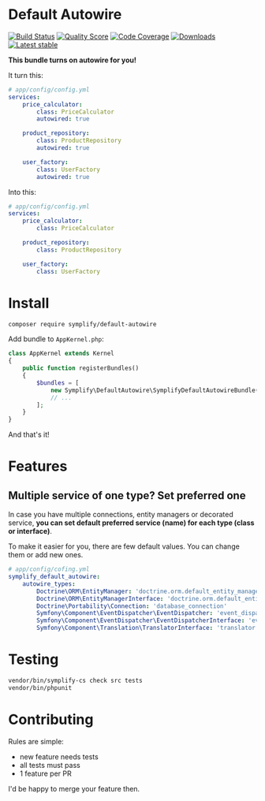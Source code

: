 # Default Autowire

[![Build Status](https://img.shields.io/travis/Symplify/DefaultAutowire.svg?style=flat-square)](https://travis-ci.org/Symplify/DefaultAutowire)
[![Quality Score](https://img.shields.io/scrutinizer/g/Symplify/DefaultAutowire.svg?style=flat-square)](https://scrutinizer-ci.com/g/Symplify/DefaultAutowire)
[![Code Coverage](https://img.shields.io/scrutinizer/coverage/g/Symplify/DefaultAutowire.svg?style=flat-square)](https://scrutinizer-ci.com/g/Symplify/DefaultAutowire)
[![Downloads](https://img.shields.io/packagist/dt/symplify/default-autowire.svg?style=flat-square)](https://packagist.org/packages/symplify/default-autowire)
[![Latest stable](https://img.shields.io/packagist/v/symplify/default-autowire.svg?style=flat-square)](https://packagist.org/packages/symplify/default-autowire)

**This bundle turns on autowire for you!**

It turn this:

```yaml
# app/config/config.yml
services:
    price_calculator:
        class: PriceCalculator
        autowired: true

    product_repository:
        class: ProductRepository
        autowired: true

    user_factory:
        class: UserFactory
        autowired: true
```

Into this:

```yaml
# app/config/config.yml
services:
    price_calculator:
        class: PriceCalculator

    product_repository:
        class: ProductRepository

    user_factory:
        class: UserFactory
```

# Install

```bash
composer require symplify/default-autowire
```

Add bundle to `AppKernel.php`:

```php
class AppKernel extends Kernel
{
    public function registerBundles()
    {
        $bundles = [
            new Symplify\DefaultAutowire\SymplifyDefaultAutowireBundle(),
            // ...
        ];
    }
}
```


And that's it!


# Features

## Multiple service of one type? Set preferred one

In case you have multiple connections, entity managers or decorated service,
**you can set default preferred service (name) for each type (class or interface)**.

To make it easier for you, there are few default values. You can change them or add new ones.

```yaml
# app/config/cofing.yml
symplify_default_autowire:
    autowire_types:
        Doctrine\ORM\EntityManager: 'doctrine.orm.default_entity_manager'
        Doctrine\ORM\EntityManagerInterface: 'doctrine.orm.default_entity_manager'
        Doctrine\Portability\Connection: 'database_connection'
        Symfony\Component\EventDispatcher\EventDispatcher: 'event_dispatcher'
        Symfony\Component\EventDispatcher\EventDispatcherInterface: 'event_dispatcher'
        Symfony\Component\Translation\TranslatorInterface: 'translator'
```


# Testing

```bash
vendor/bin/symplify-cs check src tests
vendor/bin/phpunit
```


# Contributing

Rules are simple:

- new feature needs tests
- all tests must pass
- 1 feature per PR

I'd be happy to merge your feature then.
